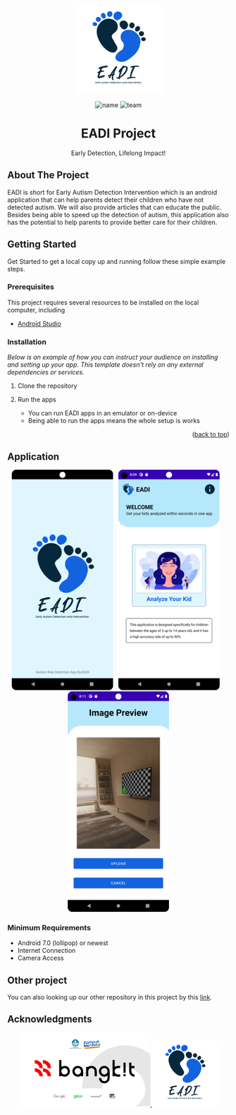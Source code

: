 <!-- PROJECT LOGO -->
<br />
<div align="center">
  <a href="https://github.com/armans28/EADI-Project/tree/main/Cloud%20Computing">
    <img src="Logo EADI-01.png" alt="Logo" width="200" height="200">
  </a>
  
![name](https://img.shields.io/badge/EADI-Project-blue)
![team](https://img.shields.io/badge/Team-C23--PS165-blue)
  
  <h1 align="center">EADI Project</h1>

  <p align="center">
    Early Detection, Lifelong Impact!
    <br />
  </p>
  
</div>

<!-- ABOUT THE PROJECT -->
## About The Project

EADI is short for Early Autism Detection Intervention which is an android application that can help parents detect their children who have not detected autism. We will also provide articles that can educate the public. Besides being able to speed up the detection of autism, this application also has the potential to help parents to provide better care for their children.

## Getting Started

Get Started to get a local copy up and running follow these simple example steps.


### Prerequisites

This project requires several resources to be installed on the local computer, including
- [Android Studio](https://developer.android.com/studio)



### Installation

_Below is an example of how you can instruct your audience on installing and setting up your app. This template doesn't rely on any external dependencies or services._

1. Clone the repository

2. Run the apps

    - You can run EADI apps in an emulator or on-device
    - Being able to run the apps means the whole setup is works


<p align="right">(<a href="#top">back to top</a>)</p>

## Application

<p align="center">
  <img src="assets/splash.png" height="500"></img>&nbsp; &nbsp;<img src="assets/home.png" height="500">&nbsp; &nbsp;<img src="assets/preview.png" height="500">
</p>

### Minimum Requirements

- Android 7.0 (lollipop) or newest
- Internet Connection
- Camera Access

## Other project
You can also looking up our other repository in this project by this [link](https://github.com/armans28/EADI-Project).

## Acknowledgments
<!-- LOGO BANGKIT AND EADI-->
<div align="center">
  <a href="https://github.com/armans28/EADI-Project">
    <img src="BANGKIT LOGO.png" alt="Logo" width="299" height="168">
  </a>
  <a href="https://github.com/armans28/EADI-Project">
    <img src="Logo EADI-01.png" alt="Logo" width="150" height="150">
  </a>

